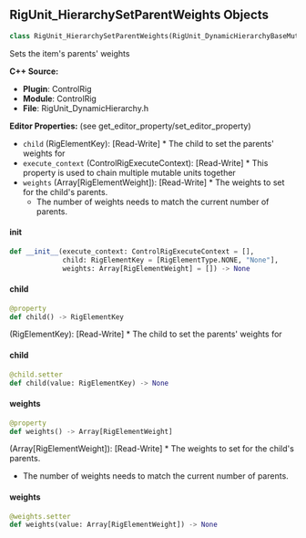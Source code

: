 ## RigUnit_HierarchySetParentWeights Objects

```python
class RigUnit_HierarchySetParentWeights(RigUnit_DynamicHierarchyBaseMutable)
```

Sets the item's parents' weights

**C++ Source:**

- **Plugin**: ControlRig
- **Module**: ControlRig
- **File**: RigUnit_DynamicHierarchy.h

**Editor Properties:** (see get_editor_property/set_editor_property)

- ``child`` (RigElementKey):  [Read-Write] * The child to set the parents' weights for
- ``execute_context`` (ControlRigExecuteContext):  [Read-Write] * This property is used to chain multiple mutable units together
- ``weights`` (Array[RigElementWeight]):  [Read-Write] * The weights to set for the child's parents.
  * The number of weights needs to match the current number of parents.

<a id="unreal.RigUnit_HierarchySetParentWeights.__init__"></a>

#### __init__

```python
def __init__(execute_context: ControlRigExecuteContext = [],
             child: RigElementKey = [RigElementType.NONE, "None"],
             weights: Array[RigElementWeight] = []) -> None
```

<a id="unreal.RigUnit_HierarchySetParentWeights.child"></a>

#### child

```python
@property
def child() -> RigElementKey
```

(RigElementKey):  [Read-Write] * The child to set the parents' weights for

<a id="unreal.RigUnit_HierarchySetParentWeights.child"></a>

#### child

```python
@child.setter
def child(value: RigElementKey) -> None
```

<a id="unreal.RigUnit_HierarchySetParentWeights.weights"></a>

#### weights

```python
@property
def weights() -> Array[RigElementWeight]
```

(Array[RigElementWeight]):  [Read-Write] * The weights to set for the child's parents.
* The number of weights needs to match the current number of parents.

<a id="unreal.RigUnit_HierarchySetParentWeights.weights"></a>

#### weights

```python
@weights.setter
def weights(value: Array[RigElementWeight]) -> None
```

<a id="unreal.RigUnit_HierarchyReset"></a>